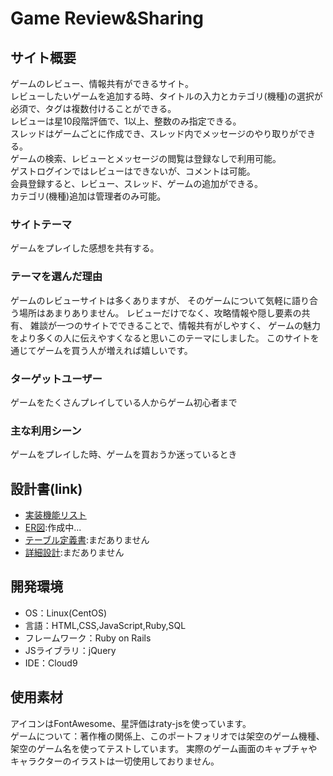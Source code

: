 # Game Review&Sharing

## サイト概要
ゲームのレビュー、情報共有ができるサイト。
<br>
レビューしたいゲームを追加する時、タイトルの入力とカテゴリ(機種)の選択が必須で、タグは複数付けることができる。
<br>
レビューは星10段階評価で、1以上、整数のみ指定できる。
<br>
スレッドはゲームごとに作成でき、スレッド内でメッセージのやり取りができる。
<br>
ゲームの検索、レビューとメッセージの閲覧は登録なしで利用可能。
<br>
ゲストログインではレビューはできないが、コメントは可能。
<br>
会員登録すると、レビュー、スレッド、ゲームの追加ができる。
<br>
カテゴリ(機種)追加は管理者のみ可能。

### サイトテーマ
ゲームをプレイした感想を共有する。

### テーマを選んだ理由
ゲームのレビューサイトは多くありますが、
そのゲームについて気軽に語り合う場所はあまりありません。
レビューだけでなく、攻略情報や隠し要素の共有、
雑談が一つのサイトでできることで、情報共有がしやすく、
ゲームの魅力をより多くの人に伝えやすくなると思いこのテーマにしました。
このサイトを通じてゲームを買う人が増えれば嬉しいです。

### ターゲットユーザー
ゲームをたくさんプレイしている人からゲーム初心者まで

### 主な利用シーン
ゲームをプレイした時、ゲームを買おうか迷っているとき

## 設計書(link)
- [実装機能リスト](https://docs.google.com/spreadsheets/d/10w0C5OcfYNOgSt37F0mMMv5TYYKT7cPAA_orx-sMg_k/edit?usp=sharing)
- [ER図](https://drive.google.com/file/d/12x8Rf4UQU5r0xRJBC5R7t_chDb0oYzJ4/view?usp=sharing):作成中...
- [テーブル定義書](#):まだありません
- [詳細設計](#):まだありません

## 開発環境
- OS：Linux(CentOS)
- 言語：HTML,CSS,JavaScript,Ruby,SQL
- フレームワーク：Ruby on Rails
- JSライブラリ：jQuery
- IDE：Cloud9

## 使用素材
アイコンはFontAwesome、星評価はraty-jsを使っています。<br>
ゲームについて：著作権の関係上、このポートフォリオでは架空のゲーム機種、架空のゲーム名を使ってテストしています。
実際のゲーム画面のキャプチャやキャラクターのイラストは一切使用しておりません。
